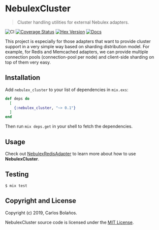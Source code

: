 # NebulexCluster
> Cluster handling utilities for external Nebulex adapters.

![CI](https://github.com/cabol/nebulex_cluster/workflows/CI/badge.svg)
[![Coverage Status](https://coveralls.io/repos/github/cabol/nebulex_cluster/badge.svg?branch=master)](https://coveralls.io/github/cabol/nebulex_cluster?branch=master)
[![Hex Version](https://img.shields.io/hexpm/v/nebulex_cluster.svg)](https://hex.pm/packages/nebulex_cluster)
[![Docs](https://img.shields.io/badge/docs-hexpm-blue.svg)](https://hexdocs.pm/nebulex_cluster)

This project is especially for those adapters that want to provide cluster
support in a very simple way based on sharding distribution model. For example,
for Redis and Memcached adapters, we can provide multiple connection pools
(connection-pool per node) and client-side sharding on top of them very easy.

## Installation

Add `nebulex_cluster` to your list of dependencies in `mix.exs`:

```elixir
def deps do
  [
    {:nebulex_cluster, "~> 0.1"}
  ]
end
```

Then run `mix deps.get` in your shell to fetch the dependencies.

## Usage

Check out [NebulexRedisAdapter](https://github.com/cabol/nebulex_redis_adapter)
to learn more about how to use **NebulexCluster**.

## Testing

```
$ mix test
```

## Copyright and License

Copyright (c) 2019, Carlos Bolaños.

NebulexCluster source code is licensed under the [MIT License](LICENSE).
